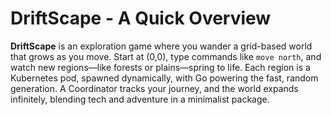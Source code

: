 # DriftScape - A Quick Overview

**DriftScape** is an exploration game where you wander a grid-based world that grows as you move. Start at (0,0), type commands like `move north`, and watch new regions—like forests or plains—spring to life. Each region is a Kubernetes pod, spawned dynamically, with Go powering the fast, random generation. A Coordinator tracks your journey, and the world expands infinitely, blending tech and adventure in a minimalist package.
